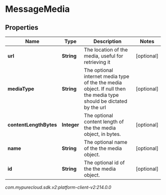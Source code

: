 # MessageMedia


## Properties

| Name | Type | Description | Notes |
| ------------ | ------------- | ------------- | ------------- |
| **url** | **String** | The location of the media, useful for retrieving it |  [optional] |
| **mediaType** | **String** | The optional internet media type of the the media object.  If null then the media type should be dictated by the url |  [optional] |
| **contentLengthBytes** | **Integer** | The optional content length of the the media object, in bytes. |  [optional] |
| **name** | **String** | The optional name of the the media object. |  [optional] |
| **id** | **String** | The optional id of the the media object. |  [optional] |




_com.mypurecloud.sdk.v2:platform-client-v2:214.0.0_
